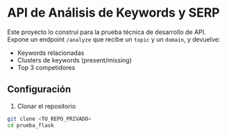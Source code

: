 # API de Análisis de Keywords y SERP

Este proyecto lo construí para la prueba técnica de desarrollo de API.  
Expone un endpoint `/analyze` que recibe un `topic` y un `domain`, y devuelve:

- Keywords relacionadas
- Clusters de keywords (present/missing)
- Top 3 competidores

## Configuración

1. Clonar el repositorio
```bash
git clone <TU_REPO_PRIVADO>
cd prueba_flask
